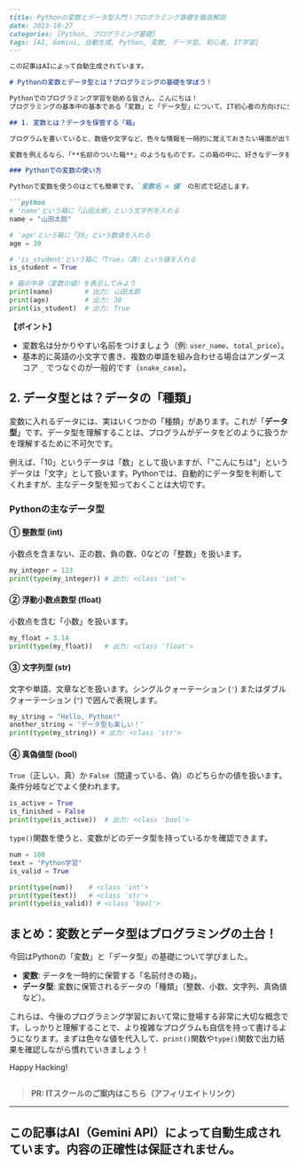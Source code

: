```markdown
---
title: Pythonの変数とデータ型入門！プログラミング基礎を徹底解説
date: 2023-10-27
categories: [Python, プログラミング基礎]
tags: [AI, Gemini, 自動生成, Python, 変数, データ型, 初心者, IT学習]
---

この記事はAIによって自動生成されています。

# Pythonの変数とデータ型とは？プログラミングの基礎を学ぼう！

Pythonでのプログラミング学習を始める皆さん、こんにちは！
プログラミングの基本中の基本である「変数」と「データ型」について、IT初心者の方向けに分かりやすく解説します。これらを理解することは、Pythonだけでなく、あらゆるプログラミング言語を学ぶ上で非常に重要です。

## 1. 変数とは？データを保管する「箱」

プログラムを書いていると、数値や文字など、色々な情報を一時的に覚えておきたい場面が出てきます。そんな時に使うのが「**変数**」です。

変数を例えるなら、「**名前のついた箱**」のようなものです。この箱の中に、好きなデータを自由に入れることができます。そして、必要に応じて箱からデータを取り出したり、新しいデータに入れ替えたりできます。

### Pythonでの変数の使い方

Pythonで変数を使うのはとても簡単です。`変数名 = 値` の形式で記述します。

```python
# 'name'という箱に「山田太郎」という文字列を入れる
name = "山田太郎"

# 'age'という箱に「30」という数値を入れる
age = 30

# 'is_student'という箱に「True」（真）という値を入れる
is_student = True

# 箱の中身（変数の値）を表示してみよう
print(name)        # 出力: 山田太郎
print(age)         # 出力: 30
print(is_student)  # 出力: True
```

**【ポイント】**
*   変数名は分かりやすい名前をつけましょう（例: `user_name`、`total_price`）。
*   基本的に英語の小文字で書き、複数の単語を組み合わせる場合はアンダースコア `_` でつなぐのが一般的です（`snake_case`）。

## 2. データ型とは？データの「種類」

変数に入れるデータには、実はいくつかの「種類」があります。これが「**データ型**」です。データ型を理解することは、プログラムがデータをどのように扱うかを理解するために不可欠です。

例えば、「10」というデータは「数」として扱いますが、「"こんにちは"」というデータは「文字」として扱います。Pythonでは、自動的にデータ型を判断してくれますが、主なデータ型を知っておくことは大切です。

### Pythonの主なデータ型

#### ① 整数型 (int)
小数点を含まない、正の数、負の数、0などの「整数」を扱います。
```python
my_integer = 123
print(type(my_integer)) # 出力: <class 'int'>
```

#### ② 浮動小数点数型 (float)
小数点を含む「小数」を扱います。
```python
my_float = 3.14
print(type(my_float))   # 出力: <class 'float'>
```

#### ③ 文字列型 (str)
文字や単語、文章などを扱います。シングルクォーテーション (`'`) またはダブルクォーテーション (`"`) で囲んで表現します。
```python
my_string = "Hello, Python!"
another_string = 'データ型も楽しい！'
print(type(my_string)) # 出力: <class 'str'>
```

#### ④ 真偽値型 (bool)
`True`（正しい、真）か `False`（間違っている、偽）のどちらかの値を扱います。条件分岐などでよく使われます。
```python
is_active = True
is_finished = False
print(type(is_active))  # 出力: <class 'bool'>
```

`type()`関数を使うと、変数がどのデータ型を持っているかを確認できます。

```python
num = 100
text = "Python学習"
is_valid = True

print(type(num))    # <class 'int'>
print(type(text))   # <class 'str'>
print(type(is_valid)) # <class 'bool'>
```

## まとめ：変数とデータ型はプログラミングの土台！

今回はPythonの「変数」と「データ型」の基礎について学びました。

*   **変数**: データを一時的に保管する「名前付きの箱」。
*   **データ型**: 変数に保管されるデータの「種類」（整数、小数、文字列、真偽値など）。

これらは、今後のプログラミング学習において常に登場する非常に大切な概念です。しっかりと理解することで、より複雑なプログラムも自信を持って書けるようになります。まずは色々な値を代入して、`print()`関数や`type()`関数で出力結果を確認しながら慣れていきましょう！

Happy Hacking!
```
```
> **PR: ITスクールのご案内はこちら（アフィリエイトリンク）**

---
この記事はAI（Gemini API）によって自動生成されています。内容の正確性は保証されません。
---
